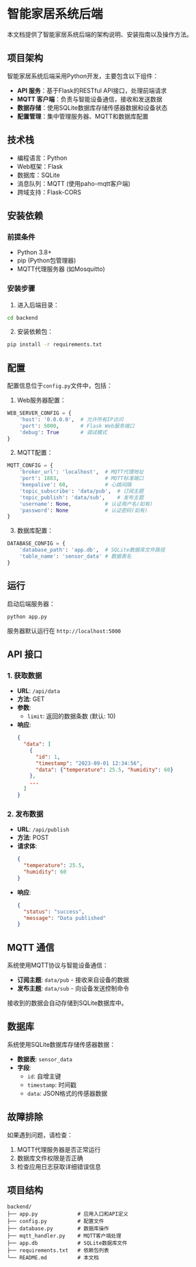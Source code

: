 # 智能家居系统后端

本文档提供了智能家居系统后端的架构说明、安装指南以及操作方法。

## 项目架构

智能家居系统后端采用Python开发，主要包含以下组件：

- **API 服务**：基于Flask的RESTful API接口，处理前端请求
- **MQTT 客户端**：负责与智能设备通信，接收和发送数据
- **数据存储**：使用SQLite数据库存储传感器数据和设备状态
- **配置管理**：集中管理服务器、MQTT和数据库配置

## 技术栈

- 编程语言：Python
- Web框架：Flask
- 数据库：SQLite
- 消息队列：MQTT (使用paho-mqtt客户端)
- 跨域支持：Flask-CORS

## 安装依赖

### 前提条件

- Python 3.8+
- pip (Python包管理器)
- MQTT代理服务器 (如Mosquitto)

### 安装步骤

1. 进入后端目录：

```bash
cd backend
```

2. 安装依赖包：

```bash
pip install -r requirements.txt
```

## 配置

配置信息位于`config.py`文件中，包括：

1. Web服务器配置：
```python
WEB_SERVER_CONFIG = {
    'host': '0.0.0.0',  # 允许所有IP访问
    'port': 5000,       # Flask Web服务端口
    'debug': True       # 调试模式
}
```

2. MQTT配置：
```python
MQTT_CONFIG = {
    'broker_url': 'localhost',  # MQTT代理地址
    'port': 1883,               # MQTT标准端口
    'keepalive': 60,            # 心跳间隔
    'topic_subscribe': 'data/pub',  # 订阅主题
    'topic_publish': 'data/sub',    # 发布主题
    'username': None,           # 认证用户名(如有)
    'password': None            # 认证密码(如有)
}
```

3. 数据库配置：
```python
DATABASE_CONFIG = {
    'database_path': 'app.db',  # SQLite数据库文件路径
    'table_name': 'sensor_data' # 数据表名
}
```

## 运行

启动后端服务器：

```bash
python app.py
```

服务器默认运行在 `http://localhost:5000`

## API 接口

### 1. 获取数据

- **URL**: `/api/data`
- **方法**: GET
- **参数**: 
  - `limit`: 返回的数据条数 (默认: 10)
- **响应**: 
  ```json
  {
    "data": [
      {
        "id": 1,
        "timestamp": "2023-09-01 12:34:56",
        "data": {"temperature": 25.5, "humidity": 60}
      },
      ...
    ]
  }
  ```

### 2. 发布数据

- **URL**: `/api/publish`
- **方法**: POST
- **请求体**: 
  ```json
  {
    "temperature": 25.5,
    "humidity": 60
  }
  ```
- **响应**: 
  ```json
  {
    "status": "success",
    "message": "Data published"
  }
  ```

## MQTT 通信

系统使用MQTT协议与智能设备通信：

- **订阅主题**: `data/pub` - 接收来自设备的数据
- **发布主题**: `data/sub` - 向设备发送控制命令

接收到的数据会自动存储到SQLite数据库中。

## 数据库

系统使用SQLite数据库存储传感器数据：

- **数据表**: `sensor_data`
- **字段**:
  - `id`: 自增主键
  - `timestamp`: 时间戳
  - `data`: JSON格式的传感器数据

## 故障排除

如果遇到问题，请检查：

1. MQTT代理服务器是否正常运行
2. 数据库文件权限是否正确
3. 检查应用日志获取详细错误信息

## 项目结构

```
backend/
├── app.py             # 应用入口和API定义
├── config.py          # 配置文件
├── database.py        # 数据库操作
├── mqtt_handler.py    # MQTT客户端处理
├── app.db             # SQLite数据库文件
├── requirements.txt   # 依赖包列表
└── README.md          # 本文档